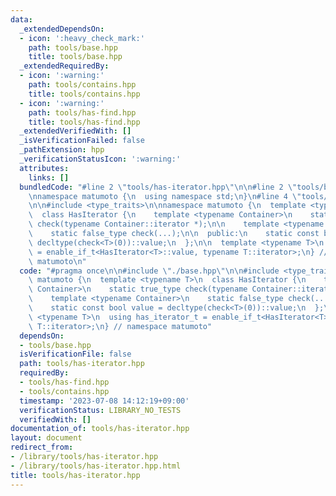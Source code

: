 ```yaml
---
data:
  _extendedDependsOn:
  - icon: ':heavy_check_mark:'
    path: tools/base.hpp
    title: tools/base.hpp
  _extendedRequiredBy:
  - icon: ':warning:'
    path: tools/contains.hpp
    title: tools/contains.hpp
  - icon: ':warning:'
    path: tools/has-find.hpp
    title: tools/has-find.hpp
  _extendedVerifiedWith: []
  _isVerificationFailed: false
  _pathExtension: hpp
  _verificationStatusIcon: ':warning:'
  attributes:
    links: []
  bundledCode: "#line 2 \"tools/has-iterator.hpp\"\n\n#line 2 \"tools/base.hpp\"\n\
    \nnamespace matumoto {\n  using namespace std;\n}\n#line 4 \"tools/has-iterator.hpp\"\
    \n\n#include <type_traits>\n\nnamespace matumoto {\n  template <typename T>\n\
    \  class HasIterator {\n    template <typename Container>\n    static true_type\
    \ check(typename Container::iterator *);\n\n    template <typename Container>\n\
    \    static false_type check(...);\n\n  public:\n    static const bool value =\
    \ decltype(check<T>(0))::value;\n  };\n\n  template <typename T>\n  using has_iterator_t\
    \ = enable_if_t<HasIterator<T>::value, typename T::iterator>;\n} // namespace\
    \ matumoto\n"
  code: "#pragma once\n\n#include \"./base.hpp\"\n\n#include <type_traits>\n\nnamespace\
    \ matumoto {\n  template <typename T>\n  class HasIterator {\n    template <typename\
    \ Container>\n    static true_type check(typename Container::iterator *);\n\n\
    \    template <typename Container>\n    static false_type check(...);\n\n  public:\n\
    \    static const bool value = decltype(check<T>(0))::value;\n  };\n\n  template\
    \ <typename T>\n  using has_iterator_t = enable_if_t<HasIterator<T>::value, typename\
    \ T::iterator>;\n} // namespace matumoto"
  dependsOn:
  - tools/base.hpp
  isVerificationFile: false
  path: tools/has-iterator.hpp
  requiredBy:
  - tools/has-find.hpp
  - tools/contains.hpp
  timestamp: '2023-07-08 14:12:19+09:00'
  verificationStatus: LIBRARY_NO_TESTS
  verifiedWith: []
documentation_of: tools/has-iterator.hpp
layout: document
redirect_from:
- /library/tools/has-iterator.hpp
- /library/tools/has-iterator.hpp.html
title: tools/has-iterator.hpp
---
```

